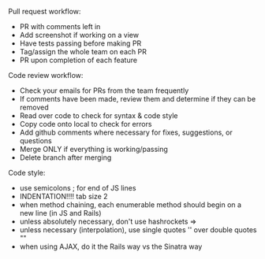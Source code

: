 Pull request workflow:
  - PR with comments left in
  - Add screenshot if working on a view
  - Have tests passing before making PR
  - Tag/assign the whole team on each PR
  - PR upon completion of each feature 


Code review workflow:
  - Check your emails for PRs from the team frequently
  - If comments have been made, review them and determine if they can be removed
  - Read over code to check for syntax & code style
  - Copy code onto local to check for errors
  - Add github comments where necessary for fixes, suggestions, or questions
  - Merge ONLY if everything is working/passing 
  - Delete branch after merging 


Code style:
  - use semicolons ; for end of JS lines
  - INDENTATION!!!! tab size 2
  - when method chaining, each enumerable method should begin on a new line (in JS and Rails)
  - unless absolutely necessary, don't use hashrockets =>
  - unless necessary (interpolation), use single quotes '' over double quotes ""
  - when using AJAX, do it the Rails way vs the Sinatra way